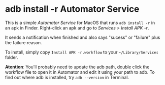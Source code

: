 # adb install -r Automator Service
This is a simple _Automator Service_ for MacOS that runs `adb install -r` in an apk in Finder. Right-click an apk and go to _Services > Install APK -r_.

It sends a notification when finished and also says "sucess" or "failure" plus the failure reason.

To install, simply copy `Install APK -r.workflow` to your `~/Library/Services` folder.

**Atention**: You'll probably need to update the adb path, double click the workflow file to open it in Automator and edit it using your path to adb. To find out where adb is installed, try `adb --version` in Terminal.
